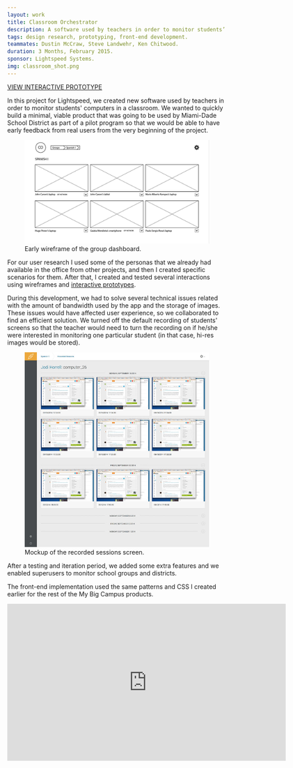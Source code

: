 ```yaml
---
layout: work
title: Classroom Orchestrator
description: A software used by teachers in order to monitor students’ computer screens in real time.
tags: design research, prototyping, front-end development.
teammates: Dustin McCraw, Steve Landwehr, Ken Chitwood.
duration: 3 Months, February 2015.
sponsor: Lightspeed Systems.
img: classroom_shot.png
---
```

<a href="/work/co-proto" class="button">VIEW INTERACTIVE PROTOTYPE</a>

In this project for Lightspeed, we created new software used by teachers in order to monitor students' computers in a classroom. We wanted to quickly build a minimal, viable product that was going to be used by Miami-Dade School District as part of a pilot program so that we would be able to have early feedback from real users from the very beginning of the project.
<figure>
<img src="/images/co_wire1.png" alt="Wireframe of Classroom Orchestrator">
<figcaption>Early wireframe of the group dashboard.</figcaption>
</figure>
For our user research I used some of the personas that we already had available in the office from other projects, and then I created specific scenarios for them. After that, I created and tested several interactions using wireframes and <a href="/work/co-proto">interactive prototypes</a>.

During this development, we had to solve several technical issues related with the amount of bandwidth used by the app and the storage of images. These issues would have affected user experience, so we collaborated to find an efficient solution. We turned off the default recording of students' screens so that the teacher would need to turn the recording on if he/she were interested in monitoring one particular student (in that case, hi-res images would be stored).
<figure>
<img src="/images/co_mockup2.jpg" alt="Mockup of Classroom Orchestrator">
<figcaption>Mockup of the recorded sessions screen.</figcaption>
</figure>
After a testing and iteration period, we added some extra features and we enabled superusers to monitor school groups and districts.

The front-end implementation used the same patterns and CSS I created earlier for the rest of the My Big Campus products.

<iframe width="640" height="360" src="https://www.youtube.com/embed/8vmavZ8bcKs" frameborder="0" allowfullscreen></iframe>